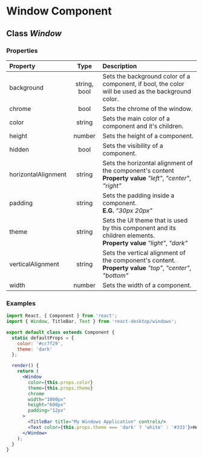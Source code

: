 # Window Component

## Class _Window_

### Properties

Property            | Type         | Description
:------------------ | :-----------:| :----------
background          | string, bool | Sets the background color of a component, if bool, the color will be used as the background color.
chrome              | bool         | Sets the chrome of the window.
color               | string       | Sets the main color of a component and it's children.
height              | number       | Sets the height of a component.
hidden              | bool         | Sets the visibility of a component.
horizontalAlignment | string       | Sets the horizontal alignment of the component's content<br/>__Property value__ _"left"_, _"center"_, _"right"_
padding             | string       | Sets the padding inside a component.<br/>__E.G.__ _"30px 20px"_
theme               | string       | Sets the UI theme that is used by this component and its children elements.<br/>__Property value__ _"light"_, _"dark"_
verticalAlignment   | string       | Sets the vertical alignment of the component's content.<br/>__Property value__ _"top"_, _"center"_, _"bottom"_
width               | number       | Sets the width of a component.

### Examples

```jsx
import React, { Component } from 'react';
import { Window, TitleBar, Text } from 'react-desktop/windows';

export default class extends Component {
  static defaultProps = {
    color: '#cc7f29',
    theme: 'dark'
  };

  render() {
    return (
      <Window
        color={this.props.color}
        theme={this.props.theme}
        chrome
        width="1000px"
        height="600px"
        padding="12px"
      >
        <TitleBar title="My Windows Application" controls/>
        <Text color={this.props.theme === 'dark' ? 'white' : '#333'}>Hello World</Text>
      </Window>
    );
  }
}
```
